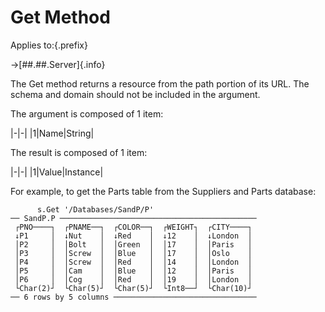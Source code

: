 # Get Method

Applies to:{.prefix}

→[##.##.Server]{.info}

The Get method returns a resource from the path portion of its URL. The schema and domain should
not be included in the argument.

The argument is composed of 1 item:

|-|-|
|1|Name|String|

The result is composed of 1 item:

|-|-|
|1|Value|Instance|

For example, to get the Parts table from the Suppliers and Parts database:

~~~
      s.Get '/Databases/SandP/P'
── SandP.P ────────────────────────────────────────────
 ┌PNO────┐  ┌PNAME──┐  ┌COLOR──┐  ┌WEIGHT┐  ┌CITY────┐
 ↓P1     │  ↓Nut    │  ↓Red    │  ↓12    │  ↓London  │
 │P2     │  │Bolt   │  │Green  │  │17    │  │Paris   │
 │P3     │  │Screw  │  │Blue   │  │17    │  │Oslo    │
 │P4     │  │Screw  │  │Red    │  │14    │  │London  │
 │P5     │  │Cam    │  │Blue   │  │12    │  │Paris   │
 │P6     │  │Cog    │  │Red    │  │19    │  │London  │
 └Char(2)┘  └Char(5)┘  └Char(5)┘  └Int8──┘  └Char(10)┘
── 6 rows by 5 columns ────────────────────────────────
~~~

